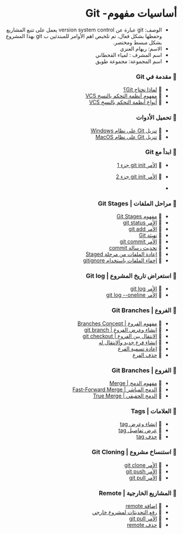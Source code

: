 

<div dir = rtl >
  
#  أساسيات مفهوم- Git 

- الوصف: git عبارة  عن version system control يعمل على تتبع المشاريع وحفظها بشكل فعال، تم تلخيص اهم الأوامر للمبتدئين ب git  بهذا المشروع بشكل مبسط ومختصر.
- الاسم: ريهام العنزي
-  اسم المشرف : لمياء القحطاني
- اسم المجموعة: مجموعة طويق





### :ledger: مقدمة في Git
-  :page_facing_up: [لماذا نحتاج Git؟]()
-  :page_facing_up: [مفهوم أنظمة التحكم بالنسخ VCS]()
-  :page_facing_up: [أنواع أنظمة التحكم بالنسخ VCS]()

### :ledger: تحميل الأدوات
-  :page_facing_up: [تنزيل Git على نظام Windows]()
-  :page_facing_up: [تنزيل Git على نظام MacOS]()
### :ledger: ابدأ مع Git
-  :page_facing_up: [الأمر git init جزء 1]()
-  :page_facing_up: [الأمر git init جزء 2]()  

-  
### :ledger: مراحل الملفات | Git Stages
-  :page_facing_up: [مفهوم Git Stages]()
-  :page_facing_up: [الأمر git status]()
-  :page_facing_up: [الأمر git add]()
-  :page_facing_up: [تهيئة Git]()
-  :page_facing_up: [الأمر git commit]()
-  :page_facing_up: [تحديث رسالة commit]()
-  :page_facing_up: [إعادة الملفات من مرحلة Staged]()
-  :page_facing_up: [إخفاء الملفات باستخدام gitignore]()
### :ledger: استعراض تاريخ المشروع | Git log
-  :page_facing_up: [الأمر  git log]()
-  :page_facing_up: [الأمر git log --oneline]()
### :ledger: الفروع | Git Branches
-  :page_facing_up: [مفهوم الفروع | Branches Concept]()
-  :page_facing_up: [إنشاء وعرض الفروع | git branch]()
-  :page_facing_up: [الانتقال بين الفروع | git checkout]()
-  :page_facing_up: [إنشاء فرع جديد والانتقال له]()
-  :page_facing_up: [إعادة تسمية الفرع]()
-  :page_facing_up: [حذف الفرع]()


### :ledger: الفروع | Git Branches
-  :page_facing_up: [مفهوم الدمج | Merge]()
-  :page_facing_up: [الدمج المباشر | Fast-Forward Merge]()
-  :page_facing_up: [الدمج الحقيقي | True Merge]()


### :ledger: العلامات | Tags
-  :page_facing_up: [إنشاء وعرض tag]()
-  :page_facing_up: [عرض تفاصيل tag]()
-  :page_facing_up: [حذف tag]()

### :ledger: استنساخ مشروع | Git Cloning
-  :page_facing_up: [الأمر git clone]()
-  :page_facing_up: [الأمر git push]()
-  :page_facing_up: [الأمر git pull]()

### :ledger:  المشاريع الخارجية | Remote
-  :page_facing_up: [إضافة remote]()
-  :page_facing_up: [رفع التحديثات لمشروع خارجي]()
-  :page_facing_up: [الأمر git pull]()
-  :page_facing_up: [حذف remote]()







</div >



